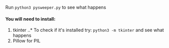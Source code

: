 Run `python3 pysweeper.py` to see what happens

#### You will need to install:

1. tkinter
..* To check if it's installed try: `python3 -m tkinter` and see what happens
2. Pillow for PIL
